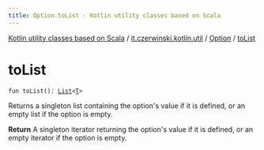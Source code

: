 ```yaml
---
title: Option.toList - Kotlin utility classes based on Scala
---
```


[Kotlin utility classes based on Scala](../../index.html) / [it.czerwinski.kotlin.util](../index.html) / [Option](index.html) / [toList](./to-list.html)

# toList

`fun toList(): `[`List`](https://kotlinlang.org/api/latest/jvm/stdlib/kotlin.collections/-list/index.html)`<`[`T`](index.html#T)`>`

Returns a singleton list containing the option's value if it is defined,
or an empty list if the option is empty.

**Return**
A singleton iterator returning the option's value if it is defined,
or an empty iterator if the option is empty.

